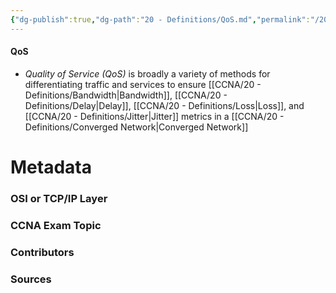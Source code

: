 ```yaml
---
{"dg-publish":true,"dg-path":"20 - Definitions/QoS.md","permalink":"/20-definitions/qo-s/","tags":["defs_ccna"]}
---
```


#### QoS
- *Quality of Service (QoS)* is broadly a variety of methods for differentiating traffic and services to ensure [[CCNA/20 - Definitions/Bandwidth\|Bandwidth]], [[CCNA/20 - Definitions/Delay\|Delay]], [[CCNA/20 - Definitions/Loss\|Loss]], and [[CCNA/20 - Definitions/Jitter\|Jitter]] metrics in a [[CCNA/20 - Definitions/Converged Network\|Converged Network]]

# Metadata
### OSI or TCP/IP Layer

### CCNA Exam Topic

### Contributors

### Sources
